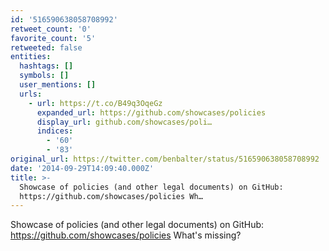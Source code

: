 ```yaml
---
id: '516590638058708992'
retweet_count: '0'
favorite_count: '5'
retweeted: false
entities:
  hashtags: []
  symbols: []
  user_mentions: []
  urls:
    - url: https://t.co/B49q3OqeGz
      expanded_url: https://github.com/showcases/policies
      display_url: github.com/showcases/poli…
      indices:
        - '60'
        - '83'
original_url: https://twitter.com/benbalter/status/516590638058708992
date: '2014-09-29T14:09:40.000Z'
title: >-
  Showcase of policies (and other legal documents) on GitHub:
  https://github.com/showcases/policies Wh…
---
```


Showcase of policies (and other legal documents) on GitHub: https://github.com/showcases/policies What's missing?